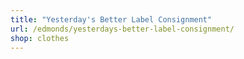 ```yaml
---
title: "Yesterday's Better Label Consignment"
url: /edmonds/yesterdays-better-label-consignment/
shop: clothes
---
```

